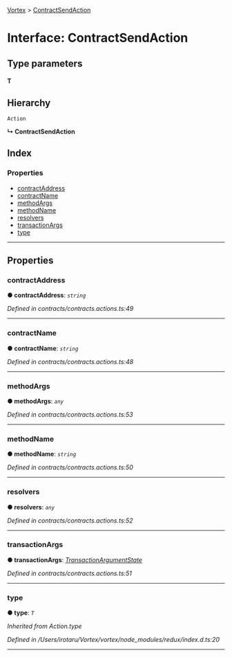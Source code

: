 [Vortex](../README.md) > [ContractSendAction](../interfaces/contractsendaction.md)

# Interface: ContractSendAction

## Type parameters
#### T 
## Hierarchy

 `Action`

**↳ ContractSendAction**

## Index

### Properties

* [contractAddress](contractsendaction.md#contractaddress)
* [contractName](contractsendaction.md#contractname)
* [methodArgs](contractsendaction.md#methodargs)
* [methodName](contractsendaction.md#methodname)
* [resolvers](contractsendaction.md#resolvers)
* [transactionArgs](contractsendaction.md#transactionargs)
* [type](contractsendaction.md#type)

---

## Properties

<a id="contractaddress"></a>

###  contractAddress

**● contractAddress**: *`string`*

*Defined in contracts/contracts.actions.ts:49*

___
<a id="contractname"></a>

###  contractName

**● contractName**: *`string`*

*Defined in contracts/contracts.actions.ts:48*

___
<a id="methodargs"></a>

###  methodArgs

**● methodArgs**: *`any`*

*Defined in contracts/contracts.actions.ts:53*

___
<a id="methodname"></a>

###  methodName

**● methodName**: *`string`*

*Defined in contracts/contracts.actions.ts:50*

___
<a id="resolvers"></a>

###  resolvers

**● resolvers**: *`any`*

*Defined in contracts/contracts.actions.ts:52*

___
<a id="transactionargs"></a>

###  transactionArgs

**● transactionArgs**: *[TransactionArgumentState](transactionargumentstate.md)*

*Defined in contracts/contracts.actions.ts:51*

___
<a id="type"></a>

###  type

**● type**: *`T`*

*Inherited from Action.type*

*Defined in /Users/irotaru/Vortex/vortex/node_modules/redux/index.d.ts:20*

___

